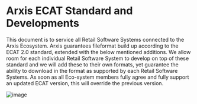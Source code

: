 # Arxis ECAT Standard and Developments

This document is to service all Retail Software Systems connected to the Arxis Ecosystem. Arxis guarantees fileformat build up according to the ECAT 2.0 standard, extended with the below mentioned additions.
We allow room for each individual Retail Software System to develop on top of these standard and we will add these to their own formats, yet guarantee the ability to download in the format as supported by each Retail Software Systems.
As soon as all Eco-system members fully agree and fully support an updated ECAT version, this will override the previous version.


![image](https://user-images.githubusercontent.com/106237875/171355488-605154cc-60a2-4042-87d6-08d5b12fc814.png)
